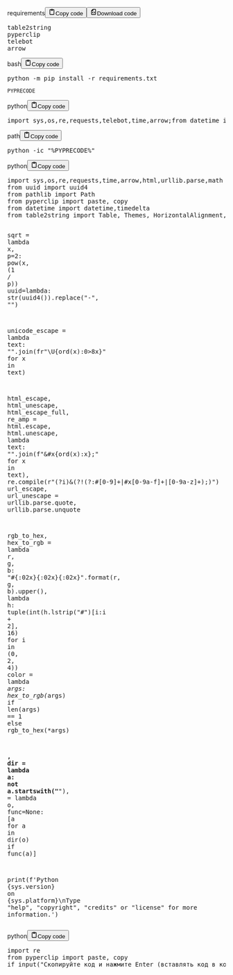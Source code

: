 <div class="code_element"><div class="lang_line"><text>requirements</text><button class="copy_code_button" onclick="CopyCode(this)"><svg style="width: 1.2em;height: 1.2em;" aria-hidden="true" xmlns="http://www.w3.org/2000/svg" fill="none" viewBox="0 0 24 24"><path stroke="currentColor" stroke-linecap="round" stroke-linejoin="round" stroke-width="2" d="M15 4h3a1 1 0 0 1 1 1v15a1 1 0 0 1-1 1H6a1 1 0 0 1-1-1V5a1 1 0 0 1 1-1h3m0 3h6m-5-4v4h4V3h-4Z"/></svg><text class="unselectable">Copy code</text></button><button class="download_code_button" onclick="DownloadCode(this, `requirements.txt`)"><svg style="width: 1.2em;height: 1.2em;" aria-hidden="true" xmlns="http://www.w3.org/2000/svg" fill="none" viewBox="0 0 24 24"><path stroke="currentColor" stroke-linecap="round" stroke-linejoin="round" stroke-width="2" d="M10 3v4a1 1 0 0 1-1 1H5m5 4-2 2 2 2m4-4 2 2-2 2m5-12v16a1 1 0 0 1-1 1H6a1 1 0 0 1-1-1V7.914a1 1 0 0 1 .293-.707l3.914-3.914A1 1 0 0 1 9.914 3H18a1 1 0 0 1 1 1Z"/></svg><text class="unselectable" title="requirements.txt">Download code</text></button></div><div class="code language-text"><div class="highlight"><pre><span></span>table2string
pyperclip
telebot
arrow
</pre></div></div></div>

<div class="code_element"><div class="lang_line"><text>bash</text><button class="copy_code_button" onclick="CopyCode(this)"><svg style="width: 1.2em;height: 1.2em;" aria-hidden="true" xmlns="http://www.w3.org/2000/svg" fill="none" viewBox="0 0 24 24"><path stroke="currentColor" stroke-linecap="round" stroke-linejoin="round" stroke-width="2" d="M15 4h3a1 1 0 0 1 1 1v15a1 1 0 0 1-1 1H6a1 1 0 0 1-1-1V5a1 1 0 0 1 1-1h3m0 3h6m-5-4v4h4V3h-4Z"/></svg><text class="unselectable">Copy code</text></button></div><div class="code language-bash"><div class="highlight"><pre><span></span>python<span class="w"> </span>-m<span class="w"> </span>pip<span class="w"> </span>install<span class="w"> </span>-r<span class="w"> </span>requirements.txt
</pre></div></div></div>

<p><code>PYPRECODE</code></p>
<div class="code_element"><div class="lang_line"><text>python</text><button class="copy_code_button" onclick="CopyCode(this)"><svg style="width: 1.2em;height: 1.2em;" aria-hidden="true" xmlns="http://www.w3.org/2000/svg" fill="none" viewBox="0 0 24 24"><path stroke="currentColor" stroke-linecap="round" stroke-linejoin="round" stroke-width="2" d="M15 4h3a1 1 0 0 1 1 1v15a1 1 0 0 1-1 1H6a1 1 0 0 1-1-1V5a1 1 0 0 1 1-1h3m0 3h6m-5-4v4h4V3h-4Z"/></svg><text class="unselectable">Copy code</text></button></div><div class="code language-python"><div class="highlight"><pre><span></span><span class="kn">import</span> <span class="nn">sys</span><span class="o">,</span><span class="nn">os</span><span class="o">,</span><span class="nn">re</span><span class="o">,</span><span class="nn">requests</span><span class="o">,</span><span class="nn">telebot</span><span class="o">,</span><span class="nn">time</span><span class="o">,</span><span class="nn">arrow</span><span class="p">;</span><span class="kn">from</span> <span class="nn">datetime</span> <span class="kn">import</span> <span class="n">datetime</span><span class="p">,</span><span class="n">timedelta</span><span class="p">;</span><span class="kn">from</span> <span class="nn">uuid</span> <span class="kn">import</span> <span class="n">uuid4</span><span class="p">;</span><span class="kn">from</span> <span class="nn">table2string</span> <span class="kn">import</span> <span class="n">print_table</span><span class="p">;</span><span class="kn">from</span> <span class="nn">pyperclip</span> <span class="kn">import</span> <span class="n">paste</span><span class="p">,</span> <span class="n">copy</span><span class="p">;</span><span class="n">TeleBot</span><span class="o">=</span><span class="n">telebot</span><span class="o">.</span><span class="n">TeleBot</span><span class="p">;</span><span class="n">uuid</span><span class="o">=</span><span class="k">lambda</span><span class="p">:</span> <span class="nb">str</span><span class="p">(</span><span class="n">uuid4</span><span class="p">())</span><span class="o">.</span><span class="n">replace</span><span class="p">(</span><span class="s1">&#39;-&#39;</span><span class="p">,</span> <span class="s1">&#39;&#39;</span><span class="p">);</span><span class="n">unicode_escape</span> <span class="o">=</span> <span class="k">lambda</span> <span class="n">text</span><span class="p">:</span> <span class="s1">&#39;&#39;</span><span class="o">.</span><span class="n">join</span><span class="p">(</span><span class="sa">fr</span><span class="s1">&#39;\U</span><span class="si">{</span><span class="nb">ord</span><span class="p">(</span><span class="n">x</span><span class="p">)</span><span class="si">:</span><span class="s1">0&gt;8x</span><span class="si">}</span><span class="s1">&#39;</span> <span class="k">for</span> <span class="n">x</span> <span class="ow">in</span> <span class="n">text</span><span class="p">);</span><span class="n">html_escape</span> <span class="o">=</span> <span class="k">lambda</span> <span class="n">text</span><span class="p">:</span> <span class="s1">&#39;&#39;</span><span class="o">.</span><span class="n">join</span><span class="p">(</span><span class="sa">f</span><span class="s1">&#39;&amp;#x</span><span class="si">{</span><span class="nb">ord</span><span class="p">(</span><span class="n">x</span><span class="p">)</span><span class="si">:</span><span class="s1">x</span><span class="si">}</span><span class="s1">;&#39;</span> <span class="k">for</span> <span class="n">x</span> <span class="ow">in</span> <span class="n">text</span><span class="p">);</span><span class="n">re_amp</span> <span class="o">=</span> <span class="n">re</span><span class="o">.</span><span class="n">compile</span><span class="p">(</span><span class="sa">r</span><span class="s1">&#39;(?i)&amp;(?!(?:\#[0-9]+|\#x[0-9a-f]+|[0-9a-z]+);)&#39;</span><span class="p">);</span><span class="n">sqrt</span> <span class="o">=</span> <span class="k">lambda</span> <span class="n">x</span><span class="p">,</span> <span class="n">p</span><span class="o">=</span><span class="mi">2</span><span class="p">:</span> <span class="nb">pow</span><span class="p">(</span><span class="n">x</span><span class="p">,</span> <span class="p">(</span><span class="mi">1</span> <span class="o">/</span> <span class="n">p</span><span class="p">));</span><span class="n">rgb_to_hex</span> <span class="o">=</span> <span class="k">lambda</span> <span class="n">r</span><span class="p">,</span> <span class="n">g</span><span class="p">,</span> <span class="n">b</span><span class="p">:</span> <span class="s1">&#39;#</span><span class="si">{:02x}{:02x}{:02x}</span><span class="s1">&#39;</span><span class="o">.</span><span class="n">format</span><span class="p">(</span><span class="n">r</span><span class="p">,</span> <span class="n">g</span><span class="p">,</span> <span class="n">b</span><span class="p">)</span><span class="o">.</span><span class="n">upper</span><span class="p">();</span><span class="n">hex_to_rgb</span> <span class="o">=</span> <span class="k">lambda</span> <span class="n">h</span><span class="p">:</span> <span class="nb">tuple</span><span class="p">(</span><span class="nb">int</span><span class="p">(</span><span class="n">h</span><span class="o">.</span><span class="n">lstrip</span><span class="p">(</span><span class="s1">&#39;#&#39;</span><span class="p">)[</span><span class="n">i</span><span class="p">:</span><span class="n">i</span> <span class="o">+</span> <span class="mi">2</span><span class="p">],</span> <span class="mi">16</span><span class="p">)</span> <span class="k">for</span> <span class="n">i</span> <span class="ow">in</span> <span class="p">(</span><span class="mi">0</span><span class="p">,</span> <span class="mi">2</span><span class="p">,</span> <span class="mi">4</span><span class="p">));</span><span class="n">color</span> <span class="o">=</span> <span class="k">lambda</span> <span class="o">*</span><span class="n">args</span><span class="p">:</span> <span class="n">hex_to_rgb</span><span class="p">(</span><span class="o">*</span><span class="n">args</span><span class="p">)</span> <span class="k">if</span> <span class="nb">len</span><span class="p">(</span><span class="n">args</span><span class="p">)</span> <span class="o">==</span> <span class="mi">1</span> <span class="k">else</span> <span class="n">rgb_to_hex</span><span class="p">(</span><span class="o">*</span><span class="n">args</span><span class="p">);</span><span class="nb">print</span><span class="p">(</span><span class="sa">f</span><span class="s1">&#39;Python </span><span class="si">{</span><span class="n">sys</span><span class="o">.</span><span class="n">version</span><span class="si">}</span><span class="s1"> on </span><span class="si">{</span><span class="n">sys</span><span class="o">.</span><span class="n">platform</span><span class="si">}</span><span class="se">\n</span><span class="s1">Type &quot;help&quot;, &quot;copyright&quot;, &quot;credits&quot; or &quot;license&quot; for more information.&#39;</span><span class="p">)</span>
</pre></div></div></div>

<div class="code_element"><div class="lang_line"><text>path</text><button class="copy_code_button" onclick="CopyCode(this)"><svg style="width: 1.2em;height: 1.2em;" aria-hidden="true" xmlns="http://www.w3.org/2000/svg" fill="none" viewBox="0 0 24 24"><path stroke="currentColor" stroke-linecap="round" stroke-linejoin="round" stroke-width="2" d="M15 4h3a1 1 0 0 1 1 1v15a1 1 0 0 1-1 1H6a1 1 0 0 1-1-1V5a1 1 0 0 1 1-1h3m0 3h6m-5-4v4h4V3h-4Z"/></svg><text class="unselectable">Copy code</text></button></div><div class="code language-text"><div class="highlight"><pre><span></span>python -ic &quot;%PYPRECODE%&quot;
</pre></div></div></div>

<div class="code_element"><div class="lang_line"><text>python</text><button class="copy_code_button" onclick="CopyCode(this)"><svg style="width: 1.2em;height: 1.2em;" aria-hidden="true" xmlns="http://www.w3.org/2000/svg" fill="none" viewBox="0 0 24 24"><path stroke="currentColor" stroke-linecap="round" stroke-linejoin="round" stroke-width="2" d="M15 4h3a1 1 0 0 1 1 1v15a1 1 0 0 1-1 1H6a1 1 0 0 1-1-1V5a1 1 0 0 1 1-1h3m0 3h6m-5-4v4h4V3h-4Z"/></svg><text class="unselectable">Copy code</text></button></div><div class="code language-python"><div class="highlight"><pre><span></span><span class="kn">import</span> <span class="nn">sys</span><span class="o">,</span><span class="nn">os</span><span class="o">,</span><span class="nn">re</span><span class="o">,</span><span class="nn">requests</span><span class="o">,</span><span class="nn">time</span><span class="o">,</span><span class="nn">arrow</span><span class="o">,</span><span class="nn">html</span><span class="o">,</span><span class="nn">urllib.parse</span><span class="o">,</span><span class="nn">math</span>
<span class="kn">from</span> <span class="nn">uuid</span> <span class="kn">import</span> <span class="n">uuid4</span>
<span class="kn">from</span> <span class="nn">pathlib</span> <span class="kn">import</span> <span class="n">Path</span>
<span class="kn">from</span> <span class="nn">pyperclip</span> <span class="kn">import</span> <span class="n">paste</span><span class="p">,</span> <span class="n">copy</span>
<span class="kn">from</span> <span class="nn">datetime</span> <span class="kn">import</span> <span class="n">datetime</span><span class="p">,</span><span class="n">timedelta</span>
<span class="kn">from</span> <span class="nn">table2string</span> <span class="kn">import</span> <span class="n">Table</span><span class="p">,</span> <span class="n">Themes</span><span class="p">,</span> <span class="n">HorizontalAlignment</span><span class="p">,</span> <span class="n">VerticalAlignment</span>

<span class="n">sqrt</span> <span class="o">=</span> <span class="k">lambda</span> <span class="n">x</span><span class="p">,</span> <span class="n">p</span><span class="o">=</span><span class="mi">2</span><span class="p">:</span> <span class="nb">pow</span><span class="p">(</span><span class="n">x</span><span class="p">,</span> <span class="p">(</span><span class="mi">1</span> <span class="o">/</span> <span class="n">p</span><span class="p">))</span>
<span class="n">uuid</span><span class="o">=</span><span class="k">lambda</span><span class="p">:</span> <span class="nb">str</span><span class="p">(</span><span class="n">uuid4</span><span class="p">())</span><span class="o">.</span><span class="n">replace</span><span class="p">(</span><span class="s2">&quot;-&quot;</span><span class="p">,</span> <span class="s2">&quot;&quot;</span><span class="p">)</span>

<span class="n">unicode_escape</span> <span class="o">=</span> <span class="k">lambda</span> <span class="n">text</span><span class="p">:</span> <span class="s2">&quot;&quot;</span><span class="o">.</span><span class="n">join</span><span class="p">(</span><span class="sa">fr</span><span class="s2">&quot;\U</span><span class="si">{</span><span class="nb">ord</span><span class="p">(</span><span class="n">x</span><span class="p">)</span><span class="si">:</span><span class="s2">0&gt;8x</span><span class="si">}</span><span class="s2">&quot;</span> <span class="k">for</span> <span class="n">x</span> <span class="ow">in</span> <span class="n">text</span><span class="p">)</span>

<span class="n">html_escape</span><span class="p">,</span> <span class="n">html_unescape</span><span class="p">,</span> <span class="n">html_escape_full</span><span class="p">,</span> <span class="n">re_amp</span> <span class="o">=</span> <span class="n">html</span><span class="o">.</span><span class="n">escape</span><span class="p">,</span> <span class="n">html</span><span class="o">.</span><span class="n">unescape</span><span class="p">,</span> <span class="k">lambda</span> <span class="n">text</span><span class="p">:</span> <span class="s2">&quot;&quot;</span><span class="o">.</span><span class="n">join</span><span class="p">(</span><span class="sa">f</span><span class="s2">&quot;&amp;#x</span><span class="si">{</span><span class="nb">ord</span><span class="p">(</span><span class="n">x</span><span class="p">)</span><span class="si">:</span><span class="s2">x</span><span class="si">}</span><span class="s2">;&quot;</span> <span class="k">for</span> <span class="n">x</span> <span class="ow">in</span> <span class="n">text</span><span class="p">),</span> <span class="n">re</span><span class="o">.</span><span class="n">compile</span><span class="p">(</span><span class="sa">r</span><span class="s2">&quot;(?i)&amp;(?!(?:\#[0-9]+|\#x[0-9a-f]+|[0-9a-z]+);)&quot;</span><span class="p">)</span>
<span class="n">url_escape</span><span class="p">,</span> <span class="n">url_unescape</span> <span class="o">=</span> <span class="n">urllib</span><span class="o">.</span><span class="n">parse</span><span class="o">.</span><span class="n">quote</span><span class="p">,</span> <span class="n">urllib</span><span class="o">.</span><span class="n">parse</span><span class="o">.</span><span class="n">unquote</span>

<span class="n">rgb_to_hex</span><span class="p">,</span> <span class="n">hex_to_rgb</span> <span class="o">=</span> <span class="k">lambda</span> <span class="n">r</span><span class="p">,</span> <span class="n">g</span><span class="p">,</span> <span class="n">b</span><span class="p">:</span> <span class="s2">&quot;#</span><span class="si">{:02x}{:02x}{:02x}</span><span class="s2">&quot;</span><span class="o">.</span><span class="n">format</span><span class="p">(</span><span class="n">r</span><span class="p">,</span> <span class="n">g</span><span class="p">,</span> <span class="n">b</span><span class="p">)</span><span class="o">.</span><span class="n">upper</span><span class="p">(),</span> <span class="k">lambda</span> <span class="n">h</span><span class="p">:</span> <span class="nb">tuple</span><span class="p">(</span><span class="nb">int</span><span class="p">(</span><span class="n">h</span><span class="o">.</span><span class="n">lstrip</span><span class="p">(</span><span class="s2">&quot;#&quot;</span><span class="p">)[</span><span class="n">i</span><span class="p">:</span><span class="n">i</span> <span class="o">+</span> <span class="mi">2</span><span class="p">],</span> <span class="mi">16</span><span class="p">)</span> <span class="k">for</span> <span class="n">i</span> <span class="ow">in</span> <span class="p">(</span><span class="mi">0</span><span class="p">,</span> <span class="mi">2</span><span class="p">,</span> <span class="mi">4</span><span class="p">))</span>
<span class="n">color</span> <span class="o">=</span> <span class="k">lambda</span> <span class="o">*</span><span class="n">args</span><span class="p">:</span> <span class="n">hex_to_rgb</span><span class="p">(</span><span class="o">*</span><span class="n">args</span><span class="p">)</span> <span class="k">if</span> <span class="nb">len</span><span class="p">(</span><span class="n">args</span><span class="p">)</span> <span class="o">==</span> <span class="mi">1</span> <span class="k">else</span> <span class="n">rgb_to_hex</span><span class="p">(</span><span class="o">*</span><span class="n">args</span><span class="p">)</span>

<span class="n">__</span><span class="p">,</span> <span class="nb">dir</span> <span class="o">=</span> <span class="k">lambda</span> <span class="n">a</span><span class="p">:</span> <span class="ow">not</span> <span class="n">a</span><span class="o">.</span><span class="n">startswith</span><span class="p">(</span><span class="s2">&quot;__&quot;</span><span class="p">),</span> <span class="o">=</span> <span class="k">lambda</span> <span class="n">o</span><span class="p">,</span> <span class="n">func</span><span class="o">=</span><span class="kc">None</span><span class="p">:</span> <span class="p">[</span><span class="n">a</span> <span class="k">for</span> <span class="n">a</span> <span class="ow">in</span> <span class="nb">dir</span><span class="p">(</span><span class="n">o</span><span class="p">)</span> <span class="k">if</span> <span class="n">func</span><span class="p">(</span><span class="n">a</span><span class="p">)]</span>

<span class="nb">print</span><span class="p">(</span><span class="sa">f</span><span class="s1">&#39;Python </span><span class="si">{</span><span class="n">sys</span><span class="o">.</span><span class="n">version</span><span class="si">}</span><span class="s1"> on </span><span class="si">{</span><span class="n">sys</span><span class="o">.</span><span class="n">platform</span><span class="si">}</span><span class="se">\n</span><span class="s1">Type &quot;help&quot;, &quot;copyright&quot;, &quot;credits&quot; or &quot;license&quot; for more information.&#39;</span><span class="p">)</span>
</pre></div></div></div>

<div class="code_element"><div class="lang_line"><text>python</text><button class="copy_code_button" onclick="CopyCode(this)"><svg style="width: 1.2em;height: 1.2em;" aria-hidden="true" xmlns="http://www.w3.org/2000/svg" fill="none" viewBox="0 0 24 24"><path stroke="currentColor" stroke-linecap="round" stroke-linejoin="round" stroke-width="2" d="M15 4h3a1 1 0 0 1 1 1v15a1 1 0 0 1-1 1H6a1 1 0 0 1-1-1V5a1 1 0 0 1 1-1h3m0 3h6m-5-4v4h4V3h-4Z"/></svg><text class="unselectable">Copy code</text></button></div><div class="code language-python"><div class="highlight"><pre><span></span><span class="kn">import</span> <span class="nn">re</span>
<span class="kn">from</span> <span class="nn">pyperclip</span> <span class="kn">import</span> <span class="n">paste</span><span class="p">,</span> <span class="n">copy</span>
<span class="k">if</span> <span class="nb">input</span><span class="p">(</span><span class="s2">&quot;Скопируйте код и нажмите Enter (вставлять код в консоль не нужно)&quot;</span><span class="p">)</span> <span class="ow">or</span> <span class="kc">True</span><span class="p">:</span> <span class="n">PYPRECODE</span> <span class="o">:=</span> <span class="n">copy</span><span class="p">(</span><span class="n">re</span><span class="o">.</span><span class="n">sub</span><span class="p">(</span><span class="sa">r</span><span class="s2">&quot;\n+&quot;</span><span class="p">,</span> <span class="sa">r</span><span class="s2">&quot;\n&quot;</span><span class="p">,</span> <span class="n">paste</span><span class="p">()</span><span class="o">.</span><span class="n">strip</span><span class="p">()))</span>
</pre></div></div></div>

<!--
quicksort = lambda array: (array if len(array) < 2 else (lambda p, l, g: quicksort(l) + [p] + quicksort(g))(**(lambda pivot, temp_arr: {'p': pivot, 'l': [i for i in temp_arr if i <= pivot], 'g': [i for i in temp_arr if i > pivot]})(array[0], array[1:])))
-->